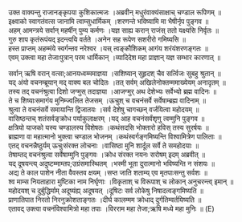 

  
उक्त वाक्यन्तु राजानङ्कृपया कुशिकात्मजः ।अब्रवीन् मधुरंवाक्यंसाक्षाच् चण्डाल रूपिणम्  ॥   
इक्ष्वाको स्वागतंवत्स जानामि त्वाम्सुधार्मिकम् ।शरणन्ते भविष्यामि मा भैषीर्नृप पुङ्गव  ॥   
अहम् आमन्त्रये सर्वान् महर्षीन् पुम्य कर्मणः ।यज्ञ साह्य करान् राजंस् ततो यक्ष्यसि निर्वृतः  ॥   
गुरु शाप कृतंरूपंयद् इदन्त्वयि वर्तते ।अनेन सह रूपेण सशरीरो गमिष्यसि  ॥   
हस्त प्राप्तम् अहम्मंये स्वर्गन्तव नरेश्वर ।यस् त्वङ्कौशिकम् आगंय शरंयंशरणङ्गतः  ॥   
एवम् उक्त्वा महा तेजाःपुत्रान् परम धार्मिकान् ।व्यादिदेश महा प्राज्ञान् यज्ञ सम्भार कारणात्  ॥   
  
सर्वान् ऋषि वरान् वत्सा;आनयध्वम्ममाज्ञया ।सशिष्यान् सुहृदश् चैव सर्त्विजः सुबहु श्रुतान्  ॥   
यद् अंयो वचनम्ब्रूयान् मद् वाक्य बल चोदितः ।तत् सर्वम् अखिलेनोक्तम्ममाख्येयम् अनादृतम्  ॥   
तस्य तद् वचनंश्रुत्वा दिशो जग्मुस् तदाज्ञया ।आजग्मुर् अथ देशेभ्यः सर्वेभ्यो ब्रह्म वादिनः  ॥   
ते च शिष्याःसमागंय मुनिम्ज्वलित तेजसम् ।ऊचुश् च वचनंसर्वे सर्वेषाम्ब्रह्म वादिनाम्  ॥   
श्रुत्वा ते वचनंसर्वे समायान्ति द्विजातयः ।सर्व देशेषु चागच्छन् वर्जयित्वा महोदयम्  ॥   
वासिष्ठन्तच् शतंसर्वङ्क्रोध पर्याकुलाक्षरम् ।यद् आह वचनंसर्वंशृणु त्वम्मुनि पुङ्गव  ॥   
क्षत्रियो याजको यस्य चण्डालस्य विशेषतः ।कथंसदसि भोक्तारो हविस् तस्य सुरर्षयः  ॥   
ब्राह्मणा वा महात्मानो भुक्त्वा चण्डाल भोजनम् ।कथंस्वर्गङ्गमिष्यन्ति विश्वामित्रेण पालिताः  ॥   
एतद् वचनन्नैष्ठुर्यम् ऊचुःसंरक्त लोचनाः ।वासिष्ठा मुनि शार्दूल सर्वे ते समहोदयाः  ॥   
तेषाम्तद् वचनंश्रुत्वा सर्वेषाम्मुनि पुङ्गवः ।क्रोध संरक्त नयनः सरोषम् इदम् अब्रवीत्  ॥   
यद् दूषयन्त्य् अदुष्टम्माम्तप;उग्रंसमास्थितम् ।भस्मी भूता दुरात्मानो भविष्यन्ति न संशयः  ॥   
अद्य ते काल पाशेन नीता वैवस्तव क्षयम् ।सप्त जाति शताम्य् एव मृतपाःसन्तु सर्वशः  ॥   
श्व माम्स नियताहारा मुष्टिका नाम निर्घृणाः ।विकृताश् च विरूपाश् च लोकान् अनुचरन्त्व् इमान्  ॥   
महोदयश् च दुर्बुद्धिर्माम् अदूष्यंह्य् अदूषयत् ।दूषिटः सर्व लोकेषु निषादत्वङ्गमिष्यति  ॥   
प्राणातिपात निरतो निरनुक्रोशताङ्गतः ।दीर्घ कालम्मम क्रोधाद् दुर्गतिम्वर्तयिष्यति  ॥   
एतावद् उक्त्वा वचनंविश्वामित्रो महा तपाः ।विरराम महा तेजा;ऋषि मध्ये महा मुनिः  ॥ (E)  
